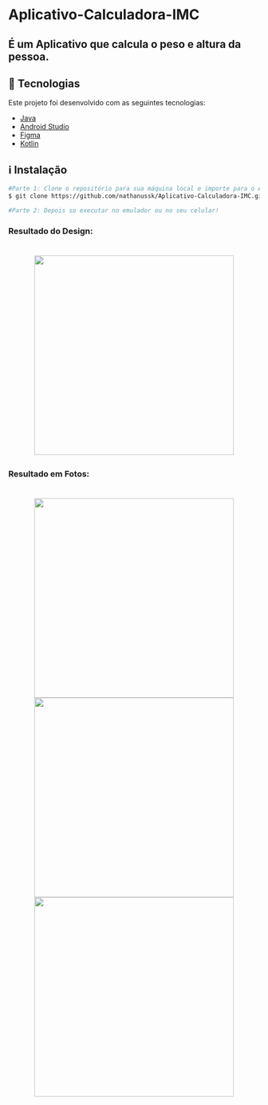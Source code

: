# Aplicativo-Calculadora-IMC

## É um Aplicativo que calcula o peso e altura da pessoa.

## :rocket: Tecnologias

Este projeto foi desenvolvido com as seguintes tecnologias:

- [Java](https://www.java.com/pt-BR/)
- [Android Studio](https://developer.android.com/studio)
- [Figma](https://www.figma.com/)
- [Kotlin](https://kotlinlang.org/)

## :information_source: Instalação

```bash
#Parte 1: Clone o repositório para sua máquina local e importe para o Android Studio,
$ git clone https://github.com/nathanussk/Aplicativo-Calculadora-IMC.git

#Parte 2: Depois so executar no emulador ou no seu celular!

```
### Resultado do Design:

<h1 align="center">

<img src="https://user-images.githubusercontent.com/53570115/123141763-1bce7a00-d42f-11eb-9933-d40e905d96a3.png"
    height="400">

</h1>

### Resultado em Fotos:

<h1 align="center">

<img src="https://user-images.githubusercontent.com/53570115/123140433-a910cf00-d42d-11eb-9d45-142b03662850.png"
    height="400">
<img src="https://user-images.githubusercontent.com/53570115/123140475-b62dbe00-d42d-11eb-95d6-6ec233919cee.png"
    height="400">
<img src="https://user-images.githubusercontent.com/53570115/123140485-b928ae80-d42d-11eb-8407-b947366191a1.png"
    height="400">

</h1>
